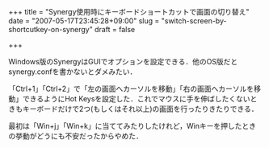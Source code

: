 +++
title = "Synergy使用時にキーボードショートカットで画面の切り替え"
date = "2007-05-17T23:45:28+09:00"
slug = "switch-screen-by-shortcutkey-on-synergy"
draft = false

+++

<p>Windows版のSynergyはGUIでオプションを設定できる．他のOS版だとsynergy.confを書かないとダメみたい．</p>
<p>「Ctrl+1」「Ctrl+2」で「左の画面へカーソルを移動」「右の画面へカーソルを移動」できるようにHot Keysを設定した．これでマウスに手を伸ばしたくないときもキーボードだけで2つ(もしくはそれ以上)の画面を行ったりきたりできる．</p>
<p>最初は「Win+j」「Win+k」に当ててみたりしたけれど，Winキーを押したときの挙動がどうにも不安だったからやめた．</p>
